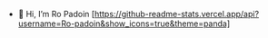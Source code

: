 - 👋 Hi, I’m Ro Padoin
[https://github-readme-stats.vercel.app/api?username=Ro-padoin&show_icons=true&theme=panda]


